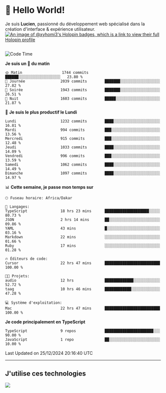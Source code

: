 # 👋 Hello World!

Je suis **Lucien**, passionné du développement web spécialisé dans la création d'interface & expérience utilisateur.
[![An image of @xyhomi3's Holopin badges, which is a link to view their full Holopin profile](https://holopin.me/xyhomi3)](https://holopin.io/@xyhomi3)

##

<!--START_SECTION:waka-->
![Code Time](http://img.shields.io/badge/Code%20Time-2%2C834%20hrs%2050%20mins-blue)

**Je suis un 🐤 du matin** 

```text
🌞 Matin                  1744 commits        ██████░░░░░░░░░░░░░░░░░░░   23.80 % 
🌆 Journée                2039 commits        ███████░░░░░░░░░░░░░░░░░░   27.82 % 
🌃 Soirée                 1943 commits        ███████░░░░░░░░░░░░░░░░░░   26.51 % 
🌙 Nuit                   1603 commits        █████░░░░░░░░░░░░░░░░░░░░   21.87 % 
```
📅 **Je suis le plus productif le Lundi** 

```text
Lundi                    1232 commits        ████░░░░░░░░░░░░░░░░░░░░░   16.81 % 
Mardi                    994 commits         ███░░░░░░░░░░░░░░░░░░░░░░   13.56 % 
Mercredi                 915 commits         ███░░░░░░░░░░░░░░░░░░░░░░   12.48 % 
Jeudi                    1033 commits        ████░░░░░░░░░░░░░░░░░░░░░   14.09 % 
Vendredi                 996 commits         ███░░░░░░░░░░░░░░░░░░░░░░   13.59 % 
Samedi                   1062 commits        ████░░░░░░░░░░░░░░░░░░░░░   14.49 % 
Dimanche                 1097 commits        ████░░░░░░░░░░░░░░░░░░░░░   14.97 % 
```


📊 **Cette semaine, je passe mon temps sur** 

```text
🕑︎ Fuseau horaire: Africa/Dakar

💬 Langages: 
TypeScript               18 hrs 23 mins      ████████████████████░░░░░   80.73 % 
JSON                     2 hrs 14 mins       ██░░░░░░░░░░░░░░░░░░░░░░░   09.86 % 
YAML                     43 mins             █░░░░░░░░░░░░░░░░░░░░░░░░   03.16 % 
Markdown                 22 mins             ░░░░░░░░░░░░░░░░░░░░░░░░░   01.66 % 
Ruby                     17 mins             ░░░░░░░░░░░░░░░░░░░░░░░░░   01.28 % 

🔥 Éditeurs de code: 
Cursor                   22 hrs 47 mins      █████████████████████████   100.00 % 

🐱‍💻 Projets: 
audio                    12 hrs              █████████████░░░░░░░░░░░░   52.72 % 
taag                     10 hrs 46 mins      ████████████░░░░░░░░░░░░░   47.28 % 

💻 Système d'exploitation: 
Mac                      22 hrs 47 mins      █████████████████████████   100.00 % 
```

**Je code principalement en TypeScript** 

```text
TypeScript               9 repos             ██████████████████████░░░   90.00 % 
JavaScript               1 repo              ██░░░░░░░░░░░░░░░░░░░░░░░   10.00 % 
```




 Last Updated on 25/12/2024 20:16:40 UTC
<!--END_SECTION:waka-->
---

## J'utilise ces technologies

<p align="left">
  <a href="https://skillicons.dev">
    <img src="https://skillicons.dev/icons?i=ts,js,md,scss,tailwind,react,docker,express,astro,vite,nextjs,vercel,figma,ableton" />
  </a>
</p>


